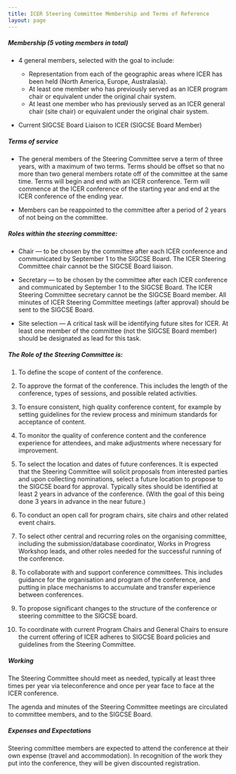 ```yaml
---
title: ICER Steering Committee Membership and Terms of Reference
layout: page
---
```


##### Membership (5 voting members in total)

- 4 general members, selected with the goal to include:

    * Representation from each of the geographic areas where ICER has been held (North America, Europe, Australasia).
    * At least one member who has previously served as an ICER program chair or equivalent under the original chair system.
    * At least one member who has previously served as an ICER general chair (site chair) or equivalent under the original chair system.

- Current SIGCSE Board Liaison to ICER (SIGCSE Board Member)

##### Terms of service

* The general members of the Steering Committee serve a term of three years, with a maximum of two terms. Terms should be offset so that no more than two general members rotate off of the committee at the same time. Terms will begin and end with an ICER conference. Term will commence at the ICER conference of the starting year and end at the ICER conference of the ending year.

* Members can be reappointed to the committee after a period of 2 years of not being on the committee.

##### Roles within the steering committee:

* Chair &mdash; to be chosen by the committee after each ICER conference and communicated by September 1 to the SIGCSE Board. The ICER Steering Committee chair cannot be the SIGCSE Board liaison.

* Secretary &mdash; to be chosen by the committee after each ICER conference and communicated by September 1 to the SIGCSE Board. The ICER Steering Committee secretary cannot be the SIGCSE Board member. All minutes of ICER Steering Committee meetings (after approval) should be sent to the SIGCSE Board.

* Site selection &mdash; A critical task will be identifying future sites for ICER. At least one member of the committee (not the SIGCSE Board member) should be designated as lead for this task.

##### The Role of the Steering Committee is:

1. To define the scope of content of the conference.

2. To approve the format of the conference. This includes the length of the conference, types of sessions, and possible related activities.

3. To ensure consistent, high quality conference content, for example by setting guidelines for the review process and minimum standards for acceptance of content.

4. To monitor the quality of conference content and the conference experience for attendees, and make adjustments where necessary for improvement.

5. To select the location and dates of future conferences. It is expected that the Steering Committee will solicit proposals from interested parties and upon collecting nominations, select a future location to propose to the SIGCSE board for approval. Typically sites should be identified at least 2 years in advance of the conference. (With the goal of this being done 3 years in advance in the near future.)

6.  To conduct an open call for program chairs, site chairs and other related event chairs.

7.  To select other central and recurring roles on the organising committee, including the submission/database coordinator, Works in Progress Workshop leads, and other roles needed for the successful running of the conference.

8.  To collaborate with and support conference committees. This includes guidance for the organisation and program of the conference, and putting in place mechanisms to accumulate and transfer experience between conferences.

9.  To propose significant changes to the structure of the conference or steering committee to the SIGCSE board.

10. To coordinate with current Program Chairs and General Chairs to ensure the current offering of ICER adheres to SIGCSE Board policies and guidelines from the Steering Committee.

##### Working

The Steering Committee should meet as needed, typically at least three times per year via teleconference and once per year face to face at the ICER conference. 

The agenda and minutes of the Steering Committee meetings are circulated to committee members, and to the SIGCSE Board.

##### Expenses and Expectations

Steering committee members are expected to attend the conference at their own expense (travel and accommodation). In recognition of the work they put into the conference, they will be given discounted registration.

